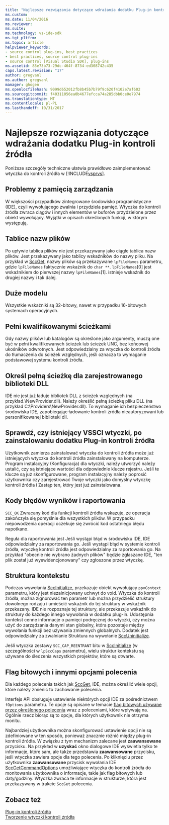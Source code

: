 ```yaml
---
title: "Najlepsze rozwiązania dotyczące wdrażania dodatku Plug-in kontroli źródła | Dokumentacja firmy Microsoft"
ms.custom: 
ms.date: 11/04/2016
ms.reviewer: 
ms.suite: 
ms.technology: vs-ide-sdk
ms.tgt_pltfrm: 
ms.topic: article
helpviewer_keywords:
- source control plug-ins, best practices
- best practices, source control plug-ins
- source control [Visual Studio SDK], plug-ins
ms.assetid: 85e73b73-29dc-464f-8734-ed308742c435
caps.latest.revision: "17"
author: gregvanl
ms.author: gregvanl
manager: ghogen
ms.openlocfilehash: 9099d652012fb8b45b7b79f9c620f4102e7af602
ms.sourcegitcommit: f40311056ea0b4677efcca74a285dbb0ce0e7974
ms.translationtype: MT
ms.contentlocale: pl-PL
ms.lasthandoff: 10/31/2017
---
```

# <a name="best-practices-for-implementing-a-source-control-plug-in"></a>Najlepsze rozwiązania dotyczące wdrażania dodatku Plug-in kontroli źródła
Poniższe szczegóły techniczne ułatwia prawidłowo zaimplementować wtyczka do kontroli źródła w [!INCLUDE[vsprvs](../code-quality/includes/vsprvs_md.md)].  
  
## <a name="memory-management-issues"></a>Problemy z pamięcią zarządzania  
 W większości przypadków zintegrowane środowisko programistyczne (IDE), czyli wywołującego zwalnia i przydziela pamięć. Wtyczka do kontroli źródła zwraca ciągów i innych elementów w buforów przydzielone przez obiekt wywołujący. Wyjątki w opisach określonych funkcji, w którym występują.  
  
## <a name="arrays-of-file-names"></a>Tablice nazw plików  
 Po upływie tablica plików nie jest przekazywany jako ciągłe tablica nazw plików. Jest przekazywany jako tablicy wskaźników do nazwy pliku. Na przykład w [SccGet](../extensibility/sccget-function.md), nazwy plików są przekazywane `lpFileNames` parametru, gdzie `lpFileNames` faktycznie wskaźnik do `char **`. `lpFileNames`[0] jest wskaźnikiem do pierwszej nazwy `lpFileNames`[1]. istnieje wskaźnik do drugiej nazwy i tak dalej.  
  
## <a name="large-model"></a>Duże modelu  
 Wszystkie wskaźniki są 32-bitowy, nawet w przypadku 16-bitowych systemach operacyjnych.  
  
## <a name="fully-qualified-paths"></a>Pełni kwalifikowanymi ścieżkami  
 Gdy nazwy plików lub katalogów są określone jako argumenty, muszą one być w pełni kwalifikowanych ścieżek lub ścieżek UNC, bez końcowej ukośników odwrotnych. Jest odpowiedzialny za wtyczka do kontroli źródła do tłumaczenia do ścieżek względnych, jeśli oznacza to wymaganie podstawowej systemu kontroli źródła.  
  
## <a name="specify-a-fully-qualified-path-for-the-registered-dll"></a>Określ pełną ścieżkę dla zarejestrowanego biblioteki DLL  
 IDE nie jest już ładuje bibliotek DLL z ścieżek względnych (na przykład.\NewProvider.dll). Należy określić pełną ścieżkę pliku DLL (na przykład C:\Providers\NewProvider.dll). To wymaganie ich bezpieczeństwo środowiska IDE, zapobiegając ładowanie kontroli źródła nieautoryzowani lub personifikowanej biblioteki dll.  
  
## <a name="check-for-an-existing-vssci-plug-in-when-you-install-your-source-control-plug-in"></a>Sprawdź, czy istniejący VSSCI wtyczki, po zainstalowaniu dodatku Plug-in kontroli źródła  
 Użytkownik zamierza zainstalować wtyczka do kontroli źródła może już istniejących wtyczka do kontroli źródła zainstalowany na komputerze. Program instalacyjny (Konfiguracja) dla wtyczki, należy utworzyć należy ustalić, czy są istniejące wartości dla odpowiednie klucze rejestru. Jeśli te klucze są już skonfigurowane, program instalacyjny należy poprosić użytkownika czy zarejestrować Twoje wtyczki jako domyślny wtyczkę kontroli źródła i Zastąp ten, który jest już zainstalowana.  
  
## <a name="error-result-codes-and-reporting"></a>Kody błędów wyników i raportowania  
 `SCC_OK` Zwracany kod dla funkcji kontroli źródła wskazuje, że operacja zakończyła się pomyślnie dla wszystkich plików. W przypadku niepowodzenia operacji oczekuje się zwrócić kod ostatniego błędu napotkano.  
  
 Reguła dla raportowania jest Jeśli wystąpi błąd w środowisku IDE, IDE odpowiedzialny za raportowania go. Jeśli wystąpi błąd w systemie kontroli źródła, wtyczkę kontroli źródła jest odpowiedzialny za raportowania go. Na przykład "obecnie nie wybrano żadnych plików" będzie zgłaszane IDE, "ten plik został już wyewidencjonowany" czy zgłoszone przez wtyczkę.  
  
## <a name="the-context-structure"></a>Struktura kontekstu  
 Podczas wywołania [SccInitialize](../extensibility/sccinitialize-function.md), przekazuje obiekt wywołujący `ppvContext` parametru, który jest niezainicjowany uchwyt do void. Wtyczka do kontroli źródła, można zignorować ten parametr lub można przydzielić struktury dowolnego rodzaju i umieścić wskaźnik do tej struktury w wskaźnik przekazany. IDE nie rozpoznaje tej struktury, ale przekazuje wskaźnik do struktury do każdego innego wywołania w dodatku plug-in. Udostępnia kontekst cenne informacje o pamięci podręcznej do wtyczki, czy można użyć do zarządzania danymi stan globalny, która pozostaje między wywołania funkcji bez używania zmiennych globalnych. Dodatek jest odpowiedzialny za zwalnianie Struktura na wywołanie [SccUninitialize](../extensibility/sccuninitialize-function.md).  
  
 Jeśli wtyczka zestawy `SCC_CAP_REENTRANT` bitu w [SccInitialize](../extensibility/sccinitialize-function.md) (w szczególności w `lpSccCaps` parametru), wielu struktur kontekstu są używane do śledzenia wszystkich projektów, które są otwarte.  
  
## <a name="bitflags-and-other-command-options"></a>Flag bitowych i innymi opcjami polecenia  
 Dla każdego polecenia takich jak [SccGet](../extensibility/sccget-function.md), IDE, można określić wiele opcji, które należy zmienić to zachowanie polecenia.  
  
 Interfejs API obsługuje ustawienie niektórych opcji IDE za pośrednictwem `fOptions` parametru. Te opcje są opisane w temacie [flag bitowych używane przez określonego polecenia](../extensibility/bitflags-used-by-specific-commands.md) wraz z poleceniami, które wpływają na. Ogólnie rzecz biorąc są to opcje, dla których użytkownik nie otrzyma monitu.  
  
 Najbardziej użytkownika można skonfigurować ustawienie opcji nie są zdefiniowane w ten sposób, ponieważ znacznie różnić między plug-in kontroli źródła. W związku z tym mechanizm zalecane jest **zaawansowane** przycisku. Na przykład w **uzyskać** okno dialogowe IDE wyświetla tylko te informacje, które sam, ale także przedstawia **zaawansowane** przycisku, jeśli wtyczka zawiera opcje dla tego polecenia. Po kliknięciu przez użytkownika **zaawansowane** przycisk wywołania IDE [SccGetCommandOptions](../extensibility/sccgetcommandoptions-function.md) umożliwiające wtyczka do kontroli źródła do monitowania użytkownika o informacje, takie jak flag bitowych lub daty/godziny. Wtyczka zwraca te informacje w strukturze, która jest przekazywany w trakcie `SccGet` polecenia.  
  
## <a name="see-also"></a>Zobacz też  
 [Plug-in kontroli źródła](../extensibility/source-control-plug-ins.md)   
 [Tworzenie wtyczki kontroli źródła](../extensibility/internals/creating-a-source-control-plug-in.md)